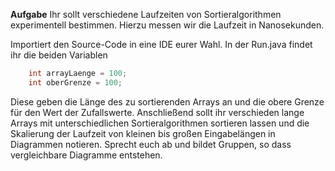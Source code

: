 **Aufgabe**
Ihr sollt verschiedene Laufzeiten von Sortieralgorithmen experimentell bestimmen. Hierzu messen
wir die Laufzeit in Nanosekunden.

Importiert den Source-Code in eine IDE eurer Wahl.
In der Run.java findet ihr die beiden Variablen

```java
    int arrayLaenge = 100;
    int oberGrenze = 100;
```

Diese geben die Länge des zu sortierenden Arrays an und die obere Grenze für den Wert der Zufallswerte.
Anschließend sollt ihr verschieden lange Arrays mit unterschiedlichen Sortieralgorithmen sortieren lassen und 
die Skalierung der Laufzeit von kleinen bis großen Eingabelängen in Diagrammen notieren. Sprecht euch ab und bildet Gruppen, so 
dass vergleichbare Diagramme entstehen.